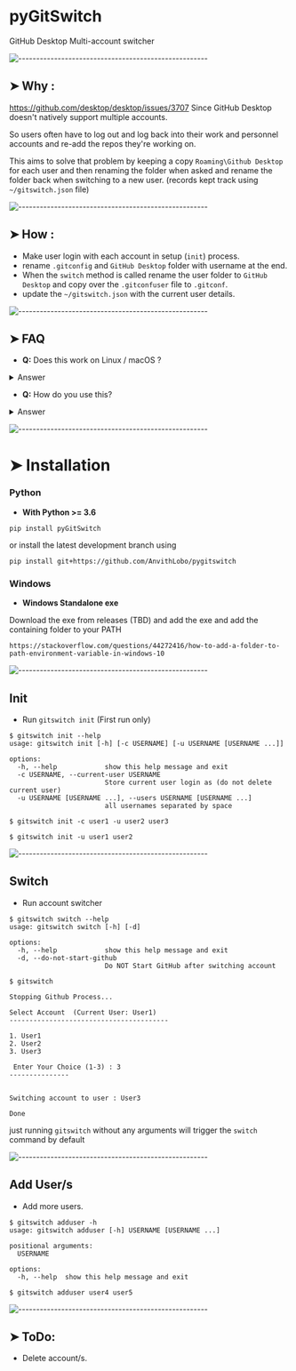 # pyGitSwitch
 GitHub Desktop Multi-account switcher

![-----------------------------------------------------](https://raw.githubusercontent.com/andreasbm/readme/master/assets/lines/rainbow.png)

## ➤ Why  : 
https://github.com/desktop/desktop/issues/3707
Since GitHub Desktop doesn't natively support multiple accounts. 

So users often have to log out and log back into their work and personnel accounts and re-add the repos they're working on.

This aims to solve that problem by keeping a copy `Roaming\Github Desktop` for each user and then renaming the folder when asked and rename the folder back when switching to a new user. (records kept track using `~/gitswitch.json` file)


![-----------------------------------------------------](https://raw.githubusercontent.com/andreasbm/readme/master/assets/lines/cloudy.png)

## ➤ How  :
* Make user login with each account in setup (`init`) process.
* rename `.gitconfig` and `GitHub Desktop` folder with username at the end.
* When the `switch` method is called rename the user folder to `GitHub Desktop` and copy over the `.gitconfuser` file to `.gitconf`. 
* update the `~/gitswitch.json` with the current user details.


![-----------------------------------------------------](https://raw.githubusercontent.com/andreasbm/readme/master/assets/lines/cloudy.png)

## ➤ FAQ
- **Q:** Does this work on Linux / macOS ?
<details>
  <summary>Answer</summary>
No, this script only supports windows for now. Feel free to open a pull request if you have a patch for Linux / macOS
</details>


- **Q:** How do you use this? 

<details>
  <summary>Answer</summary>
Check the installation section below. 
</details>

![-----------------------------------------------------](https://raw.githubusercontent.com/andreasbm/readme/master/assets/lines/rainbow.png)


# ➤ Installation

### Python
- **With Python >= 3.6**
```console
pip install pyGitSwitch
```
or install the latest development branch using
```console
pip install git+https://github.com/AnvithLobo/pygitswitch
```

### Windows
- **Windows Standalone exe**

Download the exe from releases (TBD) and add the exe and add the containing folder to your PATH
```
https://stackoverflow.com/questions/44272416/how-to-add-a-folder-to-path-environment-variable-in-windows-10
```

![-----------------------------------------------------](https://raw.githubusercontent.com/andreasbm/readme/master/assets/lines/cloudy.png)

## Init

- Run `gitswitch init` (First run only)
```console
$ gitswitch init --help
usage: gitswitch init [-h] [-c USERNAME] [-u USERNAME [USERNAME ...]]

options:
  -h, --help            show this help message and exit
  -c USERNAME, --current-user USERNAME
                        Store current user login as (do not delete current user)
  -u USERNAME [USERNAME ...], --users USERNAME [USERNAME ...]
                        all usernames separated by space
```
```console
$ gitswitch init -c user1 -u user2 user3
```
```console
$ gitswitch init -u user1 user2
```
![-----------------------------------------------------](https://raw.githubusercontent.com/andreasbm/readme/master/assets/lines/cloudy.png)

## Switch

- Run account switcher 

```console
$ gitswitch switch --help
usage: gitswitch switch [-h] [-d]

options:
  -h, --help            show this help message and exit
  -d, --do-not-start-github
                        Do NOT Start GitHub after switching account
```

```console
$ gitswitch

Stopping Github Process...

Select Account  (Current User: User1)
----------------------------------------

1. User1
2. User2
3. User3

 Enter Your Choice (1-3) : 3
---------------


Switching account to user : User3

Done
```

just running `gitswitch` without any arguments will trigger the `switch` command by default

![-----------------------------------------------------](https://raw.githubusercontent.com/andreasbm/readme/master/assets/lines/cloudy.png)
## Add User/s

- Add more users. 
```console
$ gitswitch adduser -h
usage: gitswitch adduser [-h] USERNAME [USERNAME ...]

positional arguments:
  USERNAME

options:
  -h, --help  show this help message and exit
```

```console
$ gitswitch adduser user4 user5
```

![-----------------------------------------------------](https://raw.githubusercontent.com/andreasbm/readme/master/assets/lines/rainbow.png)

 ➤ ToDo:
-------
* Delete account/s.

